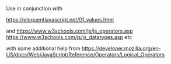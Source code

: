 Use in conjunction with

https://eloquentjavascript.net/01_values.html

and 
https://www.w3schools.com/js/js_operators.asp
https://www.w3schools.com/js/js_datatypes.asp
etc

with some additional help from  https://developer.mozilla.org/en-US/docs/Web/JavaScript/Reference/Operators/Logical_Operators
